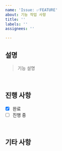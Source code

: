 ```yaml
---
name: 'Issue: ✅FEATURE'
about: 기능 작업 사항
title: ''
labels: ''
assignees: ''

---
```


## 설명
> 기능 설명
<br>

## 진행 사항
- [x] 완료
- [ ] 진행 중
<br>

## 기타 사항
